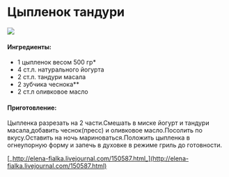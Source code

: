 # Цыпленок тандури

![](https://s-media-cache-ak0.pinimg.com/564x/73/7d/e4/737de447e7aac469b15c14aab31293d2.jpg)

#### Ингредиенты:

* 1 цыпленок весом 500 гр\*
* 4 ст.л. натурального йогурта
* 2 ст.л. тандури масала
* 2 зубчика чеснока\*\*
* 2 ст.л оливковое масло

#### Приготовление:

Цыпленка разрезать на 2 части.Смешать в миске йогурт и тандури масала,добавить чеснок\(пресс\) и оливковое масло.Посолить по вкусу.Оставить на ночь мариноваться.Положить цыпленка в огнеупорную форму и запечь в духовке в режиме гриль до готовности.

[_http://elena-fialka.livejournal.com/150587.html_](http://elena-fialka.livejournal.com/150587.html)

